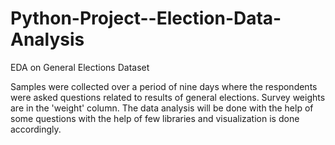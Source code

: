 # Python-Project--Election-Data-Analysis

EDA on General Elections Dataset

Samples were collected over a period of nine days where the respondents were asked questions related to results of general elections. Survey weights are in the 'weight' column. The data analysis will be done with the help of some questions with the help of few libraries and visualization is done accordingly.
